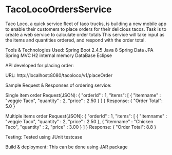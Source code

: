 # TacoLocoOrdersService
Taco Loco, a quick service fleet of taco trucks, is building a new mobile app to enable their customers to place orders for their delicious tacos.
Task is to create a web service to calculate order totals
This service will take input as the items and quantities ordered, and respond with the order total.

Tools & Technologies Used:
Spring Boot 2.4.5
Java 8
Spring Data JPA
Spring MVC
H2 internal memory DataBase
Eclipse

API developed for placing order:

URL: http://localhost:8080/tacoloco/v1/placeOrder

Sample Request & Responses of ordering service:

Single item order Request(JSON):
{
"orderId" : 1,
  "items":  [
        {
            "itemname" : "veggie Taco",
            "quantity" : 2,
            "price" : 2.50
        }
    ]
}
Response:
{
    "Order Total": 5.0
}

Multiple items order Request(JSON):
{
"orderId" : 1,
  "items":  [
        {
            "itemname" : "veggie Taco",
            "quantity" : 2,
            "price" : 2.50
        },
        {
            "itemname" : "Chicken Taco",
            "quantity" : 2,
            "price" : 3.00
        }
    ]
}
Response:
{
    "Order Total": 8.8
}

Testing: Tested using JUnit testcase

Build & deployment: This can be done using JAR package
